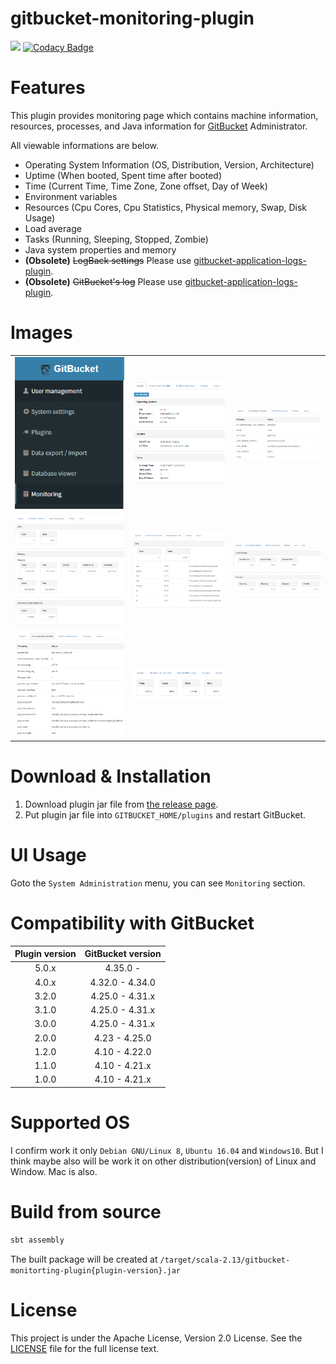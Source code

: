 # gitbucket-monitoring-plugin

[![](https://travis-ci.org/YoshinoriN/gitbucket-monitoring-plugin.svg?branch=master)](https://travis-ci.org/YoshinoriN/gitbucket-monitoring-plugin) [![Codacy Badge](https://api.codacy.com/project/badge/Grade/677a69ed2e5f4137ba35986dbb02995f)](https://www.codacy.com/app/YoshinoriN/gitbucket-monitoring-plugin?utm_source=github.com&amp;utm_medium=referral&amp;utm_content=YoshinoriN/gitbucket-monitoring-plugin&amp;utm_campaign=Badge_Grade)

# Features

This plugin provides monitoring page which contains machine information, resources, processes, and Java information for [GitBucket](//github.com/gitbucket/gitbucket) Administrator.

All viewable informations are below.

* Operating System Information (OS, Distribution, Version, Architecture)
* Uptime (When booted, Spent time after booted)
* Time (Current Time, Time Zone, Zone offset, Day of Week)
* Environment variables
* Resources (Cpu Cores, Cpu Statistics, Physical memory, Swap, Disk Usage)
* Load average
* Tasks (Running, Sleeping, Stopped, Zombie)
* Java system properties and memory
* **(Obsolete)** ~~LogBack settings~~ Please use [gitbucket-application-logs-plugin](https://github.com/YoshinoriN/gitbucket-application-logs-plugin).
* **(Obsolete)** ~~GitBucket's log~~ Please use [gitbucket-application-logs-plugin](https://github.com/YoshinoriN/gitbucket-application-logs-plugin).

# Images

||||
|:-------:|:-------:|:-------:|
|![menu](https://raw.githubusercontent.com/YoshinoriN/gitbucket-monitoring-plugin/master/doc/images/menu.png)|![system](https://raw.githubusercontent.com/YoshinoriN/gitbucket-monitoring-plugin/master/doc/images/system.png)|![envval](https://raw.githubusercontent.com/YoshinoriN/gitbucket-monitoring-plugin/master/doc/images/envval.png)|
|![resources](https://raw.githubusercontent.com/YoshinoriN/gitbucket-monitoring-plugin/master//doc/images/resources.png)|![linux-cpu](https://raw.githubusercontent.com/YoshinoriN/gitbucket-monitoring-plugin/master/doc/images/linux-cpus.png)|![process](https://raw.githubusercontent.com/YoshinoriN/gitbucket-monitoring-plugin/master/doc/images/process.png)|
|![java-p](https://raw.githubusercontent.com/YoshinoriN/gitbucket-monitoring-plugin/master/doc/images/java-p.png)|![java-m](https://raw.githubusercontent.com/YoshinoriN/gitbucket-monitoring-plugin/master/doc/images/java-m.png)||

# Download & Installation

1. Download plugin jar file from [the release page](//github.com/YoshinoriN/gitbucket-monitoring-plugin/releases).
2. Put plugin jar file into `GITBUCKET_HOME/plugins` and restart GitBucket.

# UI Usage

Goto the `System Administration` menu, you can see `Monitoring` section.

# Compatibility with GitBucket

|Plugin version|GitBucket version|
|:-------------:|:-------:|
|5.0.x|4.35.0 - |
|4.0.x|4.32.0 - 4.34.0|
|3.2.0|4.25.0 - 4.31.x|
|3.1.0|4.25.0 - 4.31.x|
|3.0.0|4.25.0 - 4.31.x|
|2.0.0|4.23 - 4.25.0|
|1.2.0|4.10 - 4.22.0|
|1.1.0|4.10 - 4.21.x|
|1.0.0|4.10 - 4.21.x|

# Supported OS

I confirm work it only `Debian GNU/Linux 8`, `Ubuntu 16.04` and `Windows10`.  But I think maybe also will be work it on other distribution(version) of Linux and Window. Mac is also.

# Build from source

```sh
sbt assembly
```

The built package will be created at `/target/scala-2.13/gitbucket-monitorting-plugin{plugin-version}.jar`

# License

This project is under the Apache License, Version 2.0 License. See the [LICENSE](./LICENSE) file for the full license text.
